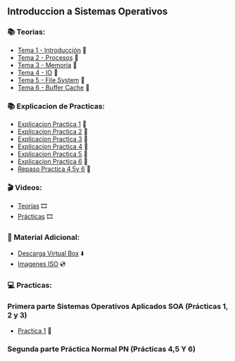 ## Introduccion a Sistemas Operativos

### :books: Teorias:
* [Tema 1 - Introducción](https://github.com/Caarito/Materia-ISO/blob/main/Teorias/Tema%201%20-%20Introducci%C3%B3n%20.pdf) :open_book:
* [Tema 2 - Procesos](https://github.com/Caarito/Materia-ISO/blob/main/Teorias/Tema%202%20-%20Procesos%20.pdf) :open_book:
* [Tema 3 - Memoria](https://github.com/Caarito/Materia-ISO/blob/main/Teorias/Tema%203%20-%20Memoria%20.pdf) :open_book:
* [Tema 4 - IO](https://github.com/Caarito/Materia-ISO/blob/main/Teorias/Tema%204%20-%20IO.pdf) :open_book:
* [Tema 5 - File System](https://github.com/Caarito/Materia-ISO/blob/main/Teorias/Tema%205%20-%20FileSystem.pdf
) :open_book:
* [Tema 6 - Buffer Cache](https://github.com/Caarito/Materia-ISO/blob/main/Teorias/Tema%206%20-%20Buffer%20Cache.pdf) :open_book:

### :books: Explicacion de Practicas:
* [Explicacion Practica 1](https://github.com/Caarito/Materia-ISO/blob/main/Teorias/Explicaci%C3%B3n%20de%20Practicas/Explicacio%CC%81n%20pra%CC%81ctica%201.pdf
) :open_book:
* [Explicacion Practica 2](https://github.com/Caarito/Materia-ISO/blob/main/Teorias/Explicaci%C3%B3n%20de%20Practicas/Explicacio%CC%81n%20practica%202.pdf
) :open_book:
* [Explicacion Practica 3](https://github.com/Caarito/Materia-ISO/blob/main/Teorias/Explicaci%C3%B3n%20de%20Practicas/Explicacio%CC%81n%20pra%CC%81ctica%203.pdf
) :open_book:
* [Explicacion Practica 4](https://github.com/Caarito/Materia-ISO/blob/main/Teorias/Explicaci%C3%B3n%20de%20Practicas/Explicacio%CC%81n%20pra%CC%81ctica%204.pdf
) :open_book:
* [Explicacion Practica 5](https://github.com/Caarito/Materia-ISO/blob/main/Teorias/Explicaci%C3%B3n%20de%20Practicas/Explicacio%CC%81n%20pra%CC%81ctica%205.pdf
) :open_book:
* [Explicacion Practica 6](https://github.com/Caarito/Materia-ISO/blob/main/Teorias/Explicaci%C3%B3n%20de%20Practicas/Explicacio%CC%81n%20pra%CC%81ctica%206.pdf) :open_book:
* [Repaso Practica 4,5y 6]() :open_book:



### :clapper: Videos:
* [Teorías](https://www.youtube.com/playlist?list=PL3a_0yafSm3jqtnNdrsTGUcD7zRm21AqP) :film_strip:
* [Prácticas]() :film_strip:

### :round_pushpin: Material Adicional:
  * [Descarga Virtual Box](https://www.virtualbox.org/) :arrow_down:
  * [Imagenes ISO]() :cd:
 
 ### 💻 Practicas:

### Primera parte Sistemas Operativos Aplicados SOA (Prácticas 1, 2 y 3)

* [Practica 1](https://github.com/Caarito/Materia-ISO/blob/main/Practicas/Practica%201/Practica1.pdf) :page_facing_up:

### Segunda parte Práctica Normal PN (Prácticas 4,5 Y 6)
